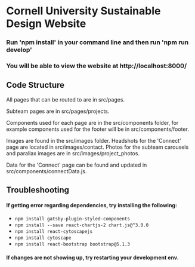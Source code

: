 # Cornell University Sustainable Design Website

### Run 'npm install' in your command line and then run 'npm run develop'

### You will be able to view the website at http://localhost:8000/

## Code Structure
All pages that can be routed to are in src/pages. 

Subteam pages are in src/pages/projects.

Components used for each page are in the src/components folder, for example components used for the footer will be in src/components/footer.

Images are found in the src/images folder. Headshots for the 'Connect' page are located in src/images/contact. Photos for the subteam carousels and parallax images are in src/images/project_photos.

Data for the 'Connect' page can be found and updated in src/components/connectData.js. 

## Troubleshooting
#### If getting error regarding dependencies, try installing the following: 
- `npm install gatsby-plugin-styled-components`
- `npm install --save react-chartjs-2 chart.js@^3.0.0`
- `npm install react-cytoscapejs`
- `npm install cytoscape`
- `npm install react-bootstrap bootstrap@5.1.3`

#### If changes are not showing up, try restarting your development env. 
